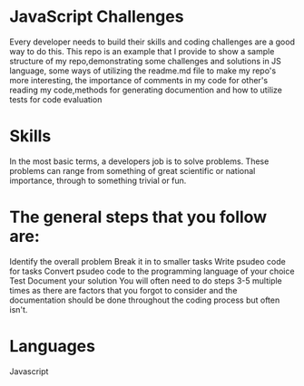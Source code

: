 # JavaScript Challenges 

Every developer needs to build their skills and coding challenges are a good way to do this. This repo is an example that I provide to show a sample structure of my repo,demonstrating some challenges and solutions in JS language, some ways of utilizing the readme.md file to make my repo's more interesting,
the importance of comments in my code for other's reading my code,methods for generating documention and how to utilize tests for code evaluation

# Skills

In the most basic terms, a developers job is to solve problems. These problems can range from something of great scientific or national importance, through to something trivial or fun. 

# The general steps that you follow are:

Identify the overall problem
Break it in to smaller tasks
Write psudeo code for tasks
Convert psudeo code to the programming language of your choice
Test
Document your solution
You will often need to do steps 3-5 multiple times as there are factors that you forgot to consider and the documentation should be done throughout the coding process but often isn't. 

# Languages
Javascript
